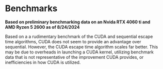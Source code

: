 # Benchmarks
**Based on preliminary benchmarking data on an Nvida RTX 4060 ti and AMD Ryzen 5 2600 as of 8/24/2024**


Based on a a rudimentary benchmark of the CUDA and sequential escape time algorithms, CUDA does not seem to provide an advantage over sequential. However, the CUDA escape time algorithm scales far better.
This may be due to overheads in launching a CUDA kernel, utilizing benchmark data that is not representative of the improvement CUDA provides, or inefficiencies in how CUDA is utilized.
